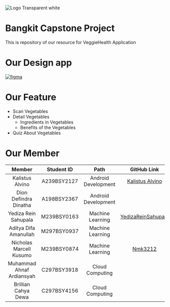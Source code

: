 ![Logo Transparent white](https://storage.googleapis.com/userveggie-data/logo-veggie2.png)
# Bangkit Capstone Project
This is repository of our resource for VeggieHealth Application
# Our Design app
[![figma](https://img.shields.io/badge/Figma-Our%20Design-success)](https://www.figma.com/file/hrumdQX8mAX0vLtnFkMo6G/Untitled?type=design&node-id=10-2&mode=design&t=HHBd3Zd1pof5dOQ6-0)
# Our Feature
- Scan Vegetables
- Detail Vegetables
  - Ingredients in Vegetables
  - Benefits of the Vegetables
- Quiz About Vegetables
# Our Member
|            Member           | Student ID  |        Path          |                        GitHub Link                          |                            Linkedin
| :-------------------------: | :----------:| :------------------: |  :---------------------------------------------------------:| :---------------------------------------------------------:|
|       Kalistus Alvino       | A239BSY2127 | Android Development  |  [Kalistus Alvino](https://github.com/KalistusAlvino)       | [Kalistus Alvino](https://www.linkedin.com/in/kalistus-alvino-1b365424a)
|    Dion Defindra Dinatha    | A198BSY2367 | Android Development  |                                                             |
|   Yediza Rein Sahupala      | M239BSY0163 |  Machine Learning    |  [YedizaReinSahupala](https://github.com/YedizaReinSahupala)|
|    Aditya Difa Amanullah    | M297BSY0937 |  Machine Learning    |                                                             |
|    Nicholas Marcell Kusumo  | M239BSY0874 |  Machine Learning    |  [Nmk3212](https://github.com/Nmk3212)                      |
|  Muhammad Ahnaf Ardiansyah  | C297BSY3918 |   Cloud Computing    |                                                             |
|     Brillian Cahya Dewa     | C297BSY4156 |   Cloud Computing    |                                                             |
